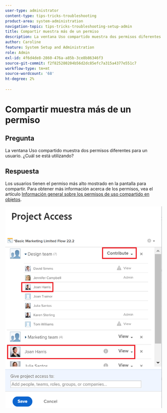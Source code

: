 ```yaml
---
user-type: administrator
content-type: tips-tricks-troubleshooting
product-area: system-administration
navigation-topic: tips-tricks-troubleshooting-setup-admin
title: Compartir muestra más de un permiso
description: La ventana Uso compartido muestra dos permisos diferentes para un usuario. ¿Cuál se está utilizando?
author: Caroline
feature: System Setup and Administration
role: Admin
exl-id: 4f6d4de8-2860-476a-a85b-3ce8b86346f3
source-git-commit: f2f825280204b56d2dc85efc7a315a4377e551c7
workflow-type: tm+mt
source-wordcount: '68'
ht-degree: 2%

---
```


# Compartir muestra más de un permiso

## Pregunta

La ventana Uso compartido muestra dos permisos diferentes para un usuario. ¿Cuál se está utilizando?

## Respuesta

Los usuarios tienen el permiso más alto mostrado en la pantalla para compartir. Para obtener más información acerca de los permisos, vea el artículo [Información general sobre los permisos de uso compartido en objetos](../../workfront-basics/grant-and-request-access-to-objects/sharing-permissions-on-objects-overview.md).

![](assets/screen-shot-2014-03-19-at-3.36.28-pm-350x403.png)
